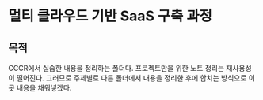 # 멀티 클라우드 기반 SaaS 구축 과정
## 목적
CCCR에서 실습한 내용을 정리하는 폴더다.
프로젝트만을 위한 노트 정리는 재사용성이 떨어진다. 그러므로 주제별로 다른 폴더에서 내용을 정리한 후에 합치는 방식으로 이곳 내용을 채워넣겠다.
